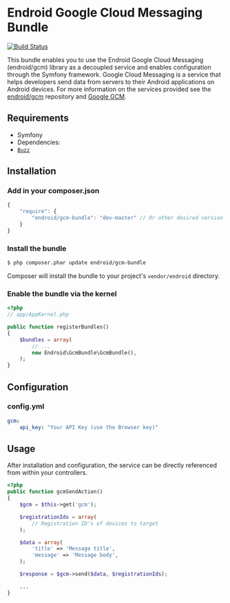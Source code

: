 Endroid Google Cloud Messaging Bundle
=====================================

[![Build Status](https://secure.travis-ci.org/endroid/gcm-bundle.png)](http://travis-ci.org/endroid/gcm-bundle)

This bundle enables you to use the Endroid Google Cloud Messaging (endroid/gcm) library as a decoupled service and
enables configuration through the Symfony framework. Google Cloud Messaging is a service that helps developers send
data from servers to their Android applications on Android devices. For more information on the services provided see
the [endroid/gcm](https://github.com/endroid/gcm) repository and
[Google GCM](http://developer.android.com/guide/google/gcm/index.html).

## Requirements

* Symfony
* Dependencies:
 * [`Buzz`](https://github.com/kriswallsmith/Buzz)

## Installation

### Add in your composer.json

```js
{
    "require": {
        "endroid/gcm-bundle": "dev-master" // Or other desired version
    }
}
```

### Install the bundle

``` bash
$ php composer.phar update endroid/gcm-bundle
```

Composer will install the bundle to your project's `vendor/endroid` directory.

### Enable the bundle via the kernel

``` php
<?php
// app/AppKernel.php

public function registerBundles()
{
    $bundles = array(
        // ...
        new Endroid\GcmBundle\GcmBundle(),
    );
}
```

## Configuration

### config.yml

```yaml
gcm:
    api_key: "Your API Key (use the Browser key)"
```

## Usage

After installation and configuration, the service can be directly referenced from within your controllers.

```php
<?php
public function gcmSendAction()
{
    $gcm = $this->get('gcm');

    $registrationIds = array(
        // Registration ID's of devices to target
    );

    $data = array(
        'title' => 'Message title',
        'message' => 'Message body',
    );

    $response = $gcm->send($data, $registrationIds);

    ...
}
```